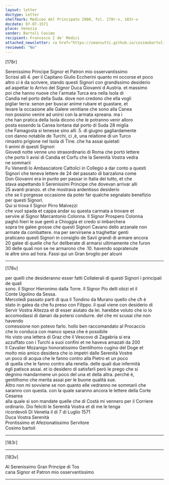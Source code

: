 ```yaml
---
layout: letter
doctype: Letter
shelfmark: Mediceo del Principato 2980, fol. 178r-v, 183r-v
docdate: 07-07-1571
place: Venezia
sender: Bartoli Cosimo
recipient: Francesco I de' Medici
attached_newsletter: <a href="https://smansutti.github.io/cosimobartoli/texts/3081_029/">3081_029</a>
reviewed: "No"
---
```


[178r]  
  
  
Serenissimo Principe Signor et Patron mio osservantissimo  
Scrissi alli 4. per il Capitano Giulio Eccherini quanto mi occorse et poco  
altro ci è da scrivere, stando questi Signori con grandissimo desiderio  
ad aspettar lo Arrivo del Signor Duca Giovanni d Austria. et massimo  
poi che hanno nuove che l'armata Turca era nella Isola di  
Candia nel porto della Suda. dove non credono che ella vogli  
pigliar terra: senon per buscar anime rubare et guastare, et  
levare la occasione alle Galere venitiane che sono alla Canea  
non possino venire ad unirsi con la armata xpreana. ma i  
che han pratica della Isola dicono che le potranno venir alloro  
posta essendo la Canea lontana dal porto di Suda 28 miglia  
che Famagosta si tenesse sino alli .5. di giugno gagliardamente  
con danno notabile de Turchi, ci ,è, una relatione di un Turco  
rimastro prigione nel Isola di Tine. che ha assai quietati  
li animi di questi Signori  
Giovedi notte venne uno strasordinario di Roma che portò lettere  
che porto li avisi di Candia et Corfu che la Serenità Vostra vedra  
ne sommarii  
Fu Venerdì lo Ambasciatore Cattolici in Collegio a dar conto a questi  
Signori che teneva lettere de 24 del passato di barzalona come  
Don Giovanni era in punto per passar in Italia del tutto, et che  
stava aspettando li Serenissimi Principe che dovevan arrivar alli  
25 avanti pranzo. et che mostrava ardentisso desiderio  
che se li porgesse occasione da poter far qualche segnalato benefizio  
per questi Signori.  
Qui si trova il Signor Pirro Malvezzi  
che vuol spada et cappa andar su questa carmata a trovare et  
servire al Signor Marcantonio Colonna. Il Signor Prospero Colonna  
paghò hieri le sue genti a Chioggia et credo si imbarchera  
sopra tre galee grosse che questi Signori Cavano dello arzanale non  
armate da combattere. ma per servirsene a traghettar genti  
praticano questi Signori in consiglio de Savii grandi di armare ancora  
20 galee di quelle che fur deliberate di armarsi ultimamente che furon  
30 delle quali non se ne armarono che .10. havendo sopratenute  
le altre sino ad hora. Fassi qui un Gran broglio per alcuni  
  
---  

[178v]  
  
  
per quelli che desideranno esser fatti Collaterali di questi Signori i principali de quali  
sono. il Signor Hieronimo dalla Torre. Il Signor Pio delli obizi et il  
Conte Ugolino da Sessa.  
Mercoledì passato partì di qua il Tondino da Murano quello che cħ è  
stato in galea da che fu preso con Filippo. il qual viene con desiderio di  
Servir Vostra Altezza et di esser aiutato da lei. harebbe voluto che io lo  
accomodassi di danari da potersi condurre. del che mi scusai che non havendo  
comessione non potevo farlo. hollo ben raccomandato al Procaccio  
che lo conduca con manco spesa che è possibile  
Ho visto una lettera di Graz che il Vescovo di Zagabria si era  
azzuffato con i Turchi a suoi confini et ne haveva amazati da 200  
Il Cavalier Mozanigo honoratissimo Gentilhomo cugino del Doge et  
molto mio amico desidera che io impetri dalle Serenità Vostre  
un poco di acqua che le fanno contro alla Pietro et un poco  
di quella che le fanno contro alla renella. delle quali due infermità  
egli patisce assai. et io desidero di satisfarli però le prego che si  
degnino mandarmene un poco del una et della altra. perché è,  
gentilhomo che merita assai per le buone qualità sue.  
Altro non mi sovviene se non quanto elle vedranno ne sommarii che  
saranno con questa. con la quale saranno ancora le lettere della Corte Cesarea  
alla quale si son mandate quelle che di Costà mi vennero per il Corriere  
ordinario. Dio feliciti le Serenità Vostra et di me le tenga  
ricordevoli Di Venetia il di 7 di Luglio 1571  
Duca Vostra Serenità  
Prontissimo et Afezionatissimo Servitore  
Cosimo bartoli  
  
---  

[183r]  
  
  
  
---  

[183v]  
  
  
Al Serenissimo Gran Principe di Tos  
cana Signor et Patron mio osservantissimo  
  
---  

